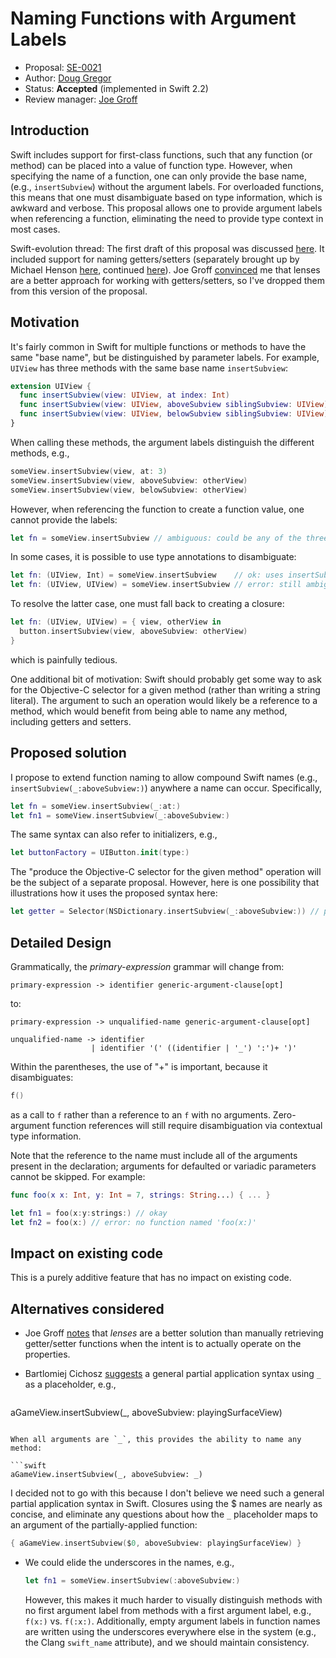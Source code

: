 # Naming Functions with Argument Labels

* Proposal: [SE-0021](https://github.com/apple/swift-evolution/blob/master/proposals/0021-generalized-naming.md)
* Author: [Doug Gregor](https://github.com/DougGregor)
* Status: **Accepted** (implemented in Swift 2.2)
* Review manager: [Joe Groff](https://github.com/jckarter)

## Introduction

Swift includes support for first-class functions, such that any
function (or method) can be placed into a value of function
type. However, when specifying the name of a function, one can only provide the base name, (e.g., `insertSubview`) without the argument labels. For overloaded functions, this means that one must disambiguate based on type information, which is awkward and verbose. This proposal allows one to provide argument labels when referencing a function, eliminating the need to provide type context in most cases.

Swift-evolution thread: The first draft of this proposal was discussed [here](https://lists.swift.org/pipermail/swift-evolution/Week-of-Mon-20151221/004555.html). It included support for naming getters/setters (separately brought up by Michael Henson
[here](https://lists.swift.org/pipermail/swift-evolution/Week-of-Mon-20151207/002168.html),
continued
[here](https://lists.swift.org/pipermail/swift-evolution/Week-of-Mon-20151214/002203.html)). Joe Groff [convinced](https://lists.swift.org/pipermail/swift-evolution/Week-of-Mon-20151221/004579.html) me that lenses are a better approach for working with getters/setters, so I've dropped them from this version of the proposal.

## Motivation

It's fairly common in Swift for multiple functions or methods to have
the same "base name", but be distinguished by parameter labels. For
example, `UIView` has three methods with the same base name `insertSubview`:

```swift
extension UIView {
  func insertSubview(view: UIView, at index: Int)
  func insertSubview(view: UIView, aboveSubview siblingSubview: UIView)
  func insertSubview(view: UIView, belowSubview siblingSubview: UIView)
}
```

When calling these methods, the argument labels distinguish the
different methods, e.g.,

```swift
someView.insertSubview(view, at: 3)
someView.insertSubview(view, aboveSubview: otherView)
someView.insertSubview(view, belowSubview: otherView)
```

However, when referencing the function to create a function value, one
cannot provide the labels:

```swift
let fn = someView.insertSubview // ambiguous: could be any of the three methods
```

In some cases, it is possible to use type annotations to disambiguate:

```swift
let fn: (UIView, Int) = someView.insertSubview    // ok: uses insertSubview(_:at:)
let fn: (UIView, UIView) = someView.insertSubview // error: still ambiguous!
```

To resolve the latter case, one must fall back to creating a closure:

```swift
let fn: (UIView, UIView) = { view, otherView in
  button.insertSubview(view, aboveSubview: otherView)
}
```

which is painfully tedious. 

One additional bit of motivation: Swift should probably get some way
to ask for the Objective-C selector for a given method (rather than
writing a string literal). The argument to such an operation would
likely be a reference to a method, which would benefit from being able
to name any method, including getters and setters.

## Proposed solution

I propose to extend function naming to allow compound Swift names
(e.g., `insertSubview(_:aboveSubview:)`) anywhere a name can
occur. Specifically,

```swift
let fn = someView.insertSubview(_:at:)
let fn1 = someView.insertSubview(_:aboveSubview:)
```

The same syntax can also refer to initializers, e.g.,

```swift
let buttonFactory = UIButton.init(type:)
```

The "produce the Objective-C selector for the given method" operation
will be the subject of a separate proposal. However, here is one
possibility that illustrations how it uses the proposed syntax here:

```swift
let getter = Selector(NSDictionary.insertSubview(_:aboveSubview:)) // produces insertSubview:aboveSubview:.
```
## Detailed Design

Grammatically, the *primary-expression* grammar will change from:

    primary-expression -> identifier generic-argument-clause[opt]

to:

    primary-expression -> unqualified-name generic-argument-clause[opt]

    unqualified-name -> identifier
                      | identifier '(' ((identifier | '_') ':')+ ')'

Within the parentheses, the use of "+" is important, because it disambiguates:

```swift
f()
```

as a call to `f` rather than a reference to an `f` with no
arguments. Zero-argument function references will still require
disambiguation via contextual type information.

Note that the reference to the name must include all of the arguments
present in the declaration; arguments for defaulted or variadic
parameters cannot be skipped. For example:

```swift
func foo(x x: Int, y: Int = 7, strings: String...) { ... }

let fn1 = foo(x:y:strings:) // okay
let fn2 = foo(x:) // error: no function named 'foo(x:)'
```

## Impact on existing code

This is a purely additive feature that has no impact on existing
code.

## Alternatives considered

* Joe Groff
  [notes](https://lists.swift.org/pipermail/swift-evolution/Week-of-Mon-20151214/003008.html)
  that *lenses* are a better solution than manually
  retrieving getter/setter functions when the intent is to actually
  operate on the properties.

* Bartlomiej Cichosz [suggests](https://lists.swift.org/pipermail/swift-evolution/Week-of-Mon-20151228/004739.html) a general partial application syntax using `_` as a placeholder, e.g.,

  ```swift
aGameView.insertSubview(_, aboveSubview: playingSurfaceView)
  ```

  When all arguments are `_`, this provides the ability to name any method:

  ```swift
aGameView.insertSubview(_, aboveSubview: _)
  ```

  I decided not to go with this because I don't believe we need such a
  general partial application syntax in Swift. Closures using the $
  names are nearly as concise, and eliminate any questions about how
  the `_` placeholder maps to an argument of the partially-applied
  function:

  ```swift
{ aGameView.insertSubview($0, aboveSubview: playingSurfaceView) }
  ```

* We could elide the underscores in the names, e.g.,

  ```swift
  let fn1 = someView.insertSubview(:aboveSubview:)
  ```

  However, this makes it much harder to visually distinguish methods
  with no first argument label from methods with a first argument
  label, e.g., `f(x:)` vs. `f(:x:)`. Additionally, empty argument
  labels in function names are written using the underscores
  everywhere else in the system (e.g., the Clang `swift_name`
  attribute), and we should maintain consistency.
